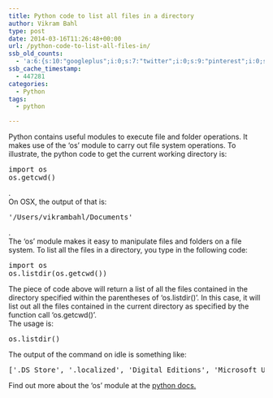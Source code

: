 ```yaml
---
title: Python code to list all files in a directory
author: Vikram Bahl
type: post
date: 2014-03-16T11:26:48+00:00
url: /python-code-to-list-all-files-in/
ssb_old_counts:
  - 'a:6:{s:10:"googleplus";i:0;s:7:"twitter";i:0;s:9:"pinterest";i:0;s:7:"fbshare";i:0;s:8:"linkedin";i:0;s:6:"reddit";i:0;}'
ssb_cache_timestamp:
  - 447281
categories:
  - Python
tags:
  - python

---
```

Python contains useful modules to execute file and folder operations. It makes use of the &#8216;os&#8217; module to carry out file system operations. To illustrate, the python code to get the current working directory is:

<pre lang="python">import os 
os.getcwd()</pre>

.  
On OSX, the output of that is:

<pre lang="bash">'/Users/vikrambahl/Documents'</pre>

.  
The &#8216;os&#8217; module makes it easy to manipulate files and folders on a file system. To list all the files in a directory, you type in the following code:

<pre lang="python">import os
os.listdir(os.getcwd())</pre>

The piece of code above will return a list of all the files contained in the directory specified within the parentheses of &#8216;os.listdir()&#8217;. In this case, it will list out all the files contained in the current directory as specified by the function call &#8216;os.getcwd()&#8217;.  
The usage is:

<pre lang="python">os.listdir()</pre>

The output of the command on idle is something like:

<pre lang="bash">['.DS_Store', '.localized', 'Digital Editions', 'Microsoft User Data', 'RDC Connections', 'signal_processing', 'wallapers']</pre>

Find out more about the &#8216;os&#8217; module at the [python docs.][1]

 [1]: http://docs.python.org/2/library/os.html